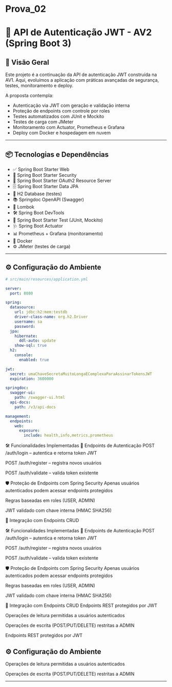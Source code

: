 # Prova_02
# 🔐 API de Autenticação JWT - AV2 (Spring Boot 3)

## 🚀 Visão Geral

Este projeto é a continuação da API de autenticação JWT construída na AV1. Aqui, evoluímos a aplicação com práticas avançadas de segurança, testes, monitoramento e deploy.

A proposta contempla:

- Autenticação via JWT com geração e validação interna
- Proteção de endpoints com controle por roles
- Testes automatizados com JUnit e Mockito
- Testes de carga com JMeter
- Monitoramento com Actuator, Prometheus e Grafana
- Deploy com Docker e hospedagem em nuvem

---

## 📦 Tecnologias e Dependências

- ✅ Spring Boot Starter Web
- 🔐 Spring Boot Starter Security
- 🔑 Spring Boot Starter OAuth2 Resource Server
- 🗄 Spring Boot Starter Data JPA
- 💾 H2 Database (testes)
- 📚 Springdoc OpenAPI (Swagger)
- 🍬 Lombok
- 🛠 Spring Boot DevTools
- 🧪 Spring Boot Starter Test (JUnit, Mockito)
- 🩺 Spring Boot Actuator
- 📊 Prometheus + Grafana (monitoramento)
- 🐳 Docker
- ⚙️ JMeter (testes de carga)

---

## ⚙️ Configuração do Ambiente

```yaml
# src/main/resources/application.yml

server:
  port: 8080

spring:
  datasource:
    url: jdbc:h2:mem:testdb
    driver-class-name: org.h2.Driver
    username: sa
    password:
  jpa:
    hibernate:
      ddl-auto: update
    show-sql: true
  h2:
    console:
      enabled: true

jwt:
  secret: umaChaveSecretaMuitoLongaEComplexaParaAssinarTokensJWT
  expiration: 3600000

springdoc:
  swagger-ui:
    path: /swagger-ui.html
  api-docs:
    path: /v3/api-docs

management:
  endpoints:
    web:
      exposure:
        include: health,info,metrics,prometheus
```

🛠️ Funcionalidades Implementadas
🔐 Endpoints de Autenticação
POST /auth/login – autentica e retorna token JWT

POST /auth/register – registra novos usuários

POST /auth/validate – valida token existente

🛡️ Proteção de Endpoints com Spring Security
Apenas usuários autenticados podem acessar endpoints protegidos

Regras baseadas em roles (USER, ADMIN)

JWT validado com chave interna (HMAC SHA256)

🧩 Integração com Endpoints CRUD

🛠️ Funcionalidades Implementadas
🔐 Endpoints de Autenticação
POST /auth/login – autentica e retorna token JWT

POST /auth/register – registra novos usuários

POST /auth/validate – valida token existente

🛡️ Proteção de Endpoints com Spring Security
Apenas usuários autenticados podem acessar endpoints protegidos

Regras baseadas em roles (USER, ADMIN)

JWT validado com chave interna (HMAC SHA256)

🧩 Integração com Endpoints CRUD
Endpoints REST protegidos por JWT

Operações de leitura permitidas a usuários autenticados

Operações de escrita (POST/PUT/DELETE) restritas a ADMIN


Endpoints REST protegidos por JWT

## ⚙️ Configuração do Ambiente

Operações de leitura permitidas a usuários autenticados

Operações de escrita (POST/PUT/DELETE) restritas a ADMIN

---

